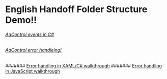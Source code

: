 # English Handoff Folder Structure Demo!!

###### [AdControl events in C#](monetize/adcontrol-events-in-c.md)
###### [AdControl error handleing!](monetize/adcontrol-error-handling.md)
####### [Error handling in XAML/C# walkthrough](monetize/error-handling-in-xamlc-walkthrough.md)
####### [Error handling in JavaScript walkthrough](monetize/error-handling-in-javascript-walkthrough.md)

